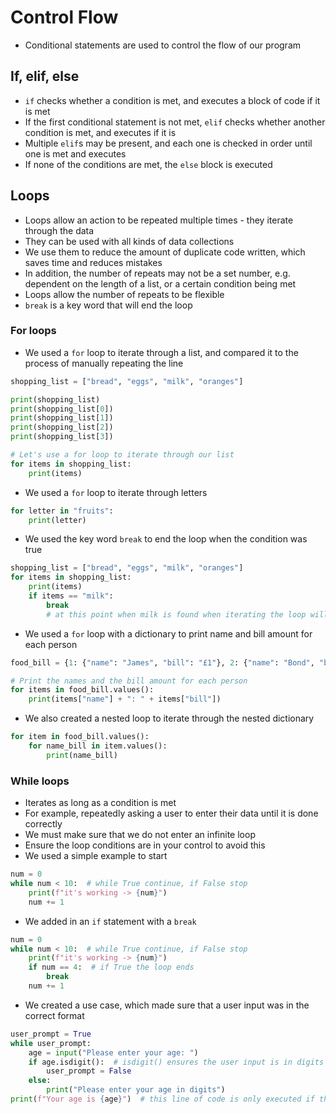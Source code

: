 # Control Flow
- Conditional statements are used to control the flow of our program

## If, elif, else
- `if` checks whether a condition is met, and executes a block of code if it is met
- If the first conditional statement is not met, `elif` checks whether another condition is met, and executes if it is
- Multiple `elif`s may be present, and each one is checked in order until one is met and executes
- If none of the conditions are met, the `else` block is executed

## Loops

- Loops allow an action to be repeated multiple times - they iterate through the data
- They can be used with all kinds of data collections
- We use them to reduce the amount of duplicate code written, which saves time and reduces mistakes
- In addition, the number of repeats may not be a set number, e.g. dependent on the length of a list, or a certain condition being met
- Loops allow the number of repeats to be flexible
- `break` is a key word that will end the loop

### For loops
- We used a `for` loop to iterate through a list, and compared it to the process of manually repeating the line
```python
shopping_list = ["bread", "eggs", "milk", "oranges"]

print(shopping_list)
print(shopping_list[0])
print(shopping_list[1])
print(shopping_list[2])
print(shopping_list[3])

# Let's use a for loop to iterate through our list
for items in shopping_list:
    print(items)
```
- We used a `for` loop to iterate through letters
```python
for letter in "fruits":
    print(letter)
```
- We used the key word `break` to end the loop when the condition was true
```python
shopping_list = ["bread", "eggs", "milk", "oranges"]
for items in shopping_list:
    print(items)
    if items == "milk":
        break
        # at this point when milk is found when iterating the loop will stop
```
- We used a `for` loop with a dictionary to print name and bill amount for each person
```python
food_bill = {1: {"name": "James", "bill": "£1"}, 2: {"name": "Bond", "bill": "£2"}, 3: {"name": "Shah", "bill": "£3"}}

# Print the names and the bill amount for each person
for items in food_bill.values():
    print(items["name"] + ": " + items["bill"])
```
- We also created a nested loop to iterate through the nested dictionary
```python
for item in food_bill.values():
    for name_bill in item.values():
        print(name_bill)
```

### While loops
- Iterates as long as a condition is met
- For example, repeatedly asking a user to enter their data until it is done correctly
- We must make sure that we do not enter an infinite loop
- Ensure the loop conditions are in your control to avoid this
- We used a simple example to start
```python
num = 0
while num < 10:  # while True continue, if False stop
    print(f"it's working -> {num}")
    num += 1
```
- We added in an `if` statement with a `break`
```python
num = 0
while num < 10:  # while True continue, if False stop
    print(f"it's working -> {num}")
    if num == 4:  # if True the loop ends
        break
    num += 1
```
- We created a use case, which made sure that a user input was in the correct format
```python
user_prompt = True
while user_prompt:
    age = input("Please enter your age: ")
    if age.isdigit():  # isdigit() ensures the user input is in digits
        user_prompt = False
    else:
        print("Please enter your age in digits")
print(f"Your age is {age}")  # this line of code is only executed if the user enters age in digits
```